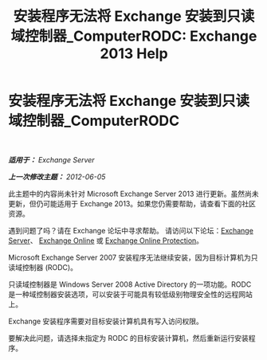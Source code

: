 ﻿---
title: '安装程序无法将 Exchange 安装到只读域控制器_ComputerRODC: Exchange 2013 Help'
TOCTitle: 安装程序无法将 Exchange 安装到只读域控制器_ComputerRODC
ms:assetid: 4934d755-65be-47e2-86b0-6ea1ab148a96
ms:mtpsurl: https://technet.microsoft.com/zh-cn/library/ms.exch.setupreadiness.computerrodc(v=EXCHG.150)
ms:contentKeyID: 50490485
ms.date: 05/21/2018
mtps_version: v=EXCHG.150
ms.translationtype: MT
---

# 安装程序无法将 Exchange 安装到只读域控制器\_ComputerRODC

 

_**适用于：** Exchange Server_

_**上一次修改主题：** 2012-06-05_

此主题中的内容尚未针对 Microsoft Exchange Server 2013 进行更新。虽然尚未更新，但仍可能适用于 Exchange 2013。如果您仍需要帮助，请查看下面的社区资源。

遇到问题了吗？请在 Exchange 论坛中寻求帮助。 请访问以下论坛：[Exchange Server](https://go.microsoft.com/fwlink/p/?linkid=60612)、 [Exchange Online](https://go.microsoft.com/fwlink/p/?linkid=267542) 或 [Exchange Online Protection](https://go.microsoft.com/fwlink/p/?linkid=285351)。

Microsoft Exchange Server 2007 安装程序无法继续安装，因为目标计算机为只读域控制器 (RODC)。

只读域控制器是 Windows Server 2008 Active Directory 的一项功能。RODC 是一种域控制器安装选项，可以安装于可能具有较低级别物理安全性的远程网站上。

Exchange 安装程序需要对目标安装计算机具有写入访问权限。

要解决此问题，请选择未指定为 RODC 的目标安装计算机，然后重新运行安装程序。

